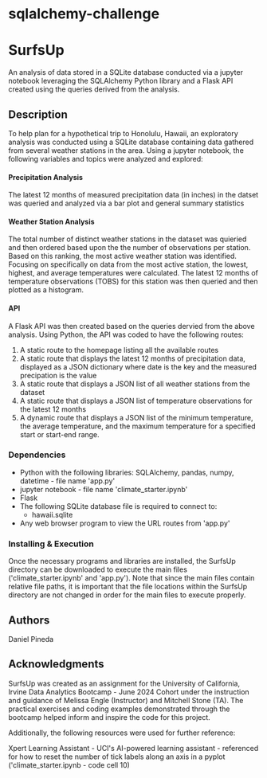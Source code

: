 # sqlalchemy-challenge
# SurfsUp

An analysis of data stored in a SQLite database conducted via a jupyter notebook leveraging the SQLAlchemy Python library and a Flask API created using the queries derived from the analysis.

## Description

To help plan for a hypothetical trip to Honolulu, Hawaii, an exploratory analysis was conducted using a SQLite database containing data gathered from several weather stations in the area.  Using a jupyter notebook, the following variables and topics were analyzed and explored:

#### Precipitation Analysis
The latest 12 months of measured precipitation data (in inches) in the datset was queried and analyzed via a bar plot and general summary statistics

#### Weather Station Analysis
The total number of distinct weather stations in the dataset was quieried and then ordered based upon the the number of observations per station.  Based on this ranking, the most active weather station was identified.  Focusing on specifically on data from the most active station, the lowest, highest, and average temperatures were calculated.  The latest 12 months of temperature observations (TOBS) for this station was then queried and then plotted as a histogram.

#### API
A Flask API was then created based on the queries dervied from the above analysis.  Using Python, the API was coded to have the following routes:
1. A static route to the homepage listing all the available routes
2. A static route that displays the latest 12 months of precipitation data, displayed as a JSON dictionary where date is the key and the measured precipation is the value
3. A static route that displays a JSON list of all weather stations from the dataset
4. A static route that displays a JSON list of temperature observations for the latest 12 months
5. A dynamic route that displays a JSON list of the minimum temperature, the average temperature, and the maximum temperature for a specified start or start-end range.


### Dependencies
* Python with the following libraries: SQLAlchemy, pandas, numpy, datetime - file name 'app.py'
* jupyter notebook - file name 'climate_starter.ipynb'
* Flask
* The following SQLite database file is required to connect to:
    * hawaii.sqlite
* Any web browser program to view the URL routes from 'app.py'

### Installing & Execution
Once the necessary programs and libraries are installed, the SurfsUp directory can be downloaded to execute the main files ('climate_starter.ipynb' and 'app.py').  Note that since the main files contain relative file paths, it is important that the file locations within the SurfsUp directory are not changed in order for the main files to execute properly.

## Authors

Daniel Pineda

## Acknowledgments
SurfsUp was created as an assignment for the University of California, Irvine Data Analytics Bootcamp - June 2024 Cohort under the instruction and guidance of Melissa Engle (Instructor) and Mitchell Stone (TA).
The practical exercises and coding examples demonstrated through the bootcamp helped inform and inspire the code for this project.

Additionally, the following resources were used for further reference:

Xpert Learning Assistant - UCI's AI-powered learning assistant - referenced for how to reset the number of tick labels along an axis in a pyplot ('climate_starter.ipynb - code cell 10)
